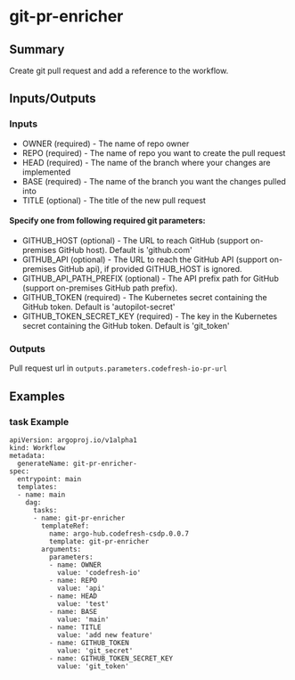 # git-pr-enricher

## Summary
Create git pull request and add a reference to the workflow.

## Inputs/Outputs

### Inputs
* OWNER (required) - The name of repo owner
* REPO (required) - The name of repo you want to create the pull request
* HEAD (required) - The name of the branch where your changes are implemented
* BASE (required) - The name of the branch you want the changes pulled into
* TITLE (optional) - The title of the new pull request

#### Specify one from following required git parameters:
* GITHUB_HOST (optional) - The URL to reach GitHub (support on-premises GitHub host). Default is 'github.com'
* GITHUB_API (optional) - The URL to reach the GitHub API (support on-premises GitHub api), if provided GITHUB_HOST is ignored.
* GITHUB_API_PATH_PREFIX (optional) - The API prefix path for GitHub (support on-premises GitHub path prefix).
* GITHUB_TOKEN (required) - The Kubernetes secret containing the GitHub token. Default is 'autopilot-secret'
* GITHUB_TOKEN_SECRET_KEY (required) - The key in the Kubernetes secret containing the GitHub token. Default is 'git_token'


### Outputs
Pull request url in `outputs.parameters.codefresh-io-pr-url`

## Examples

### task Example
```
apiVersion: argoproj.io/v1alpha1
kind: Workflow
metadata:
  generateName: git-pr-enricher-
spec:
  entrypoint: main
  templates:
  - name: main
    dag:
      tasks:
      - name: git-pr-enricher
        templateRef:
          name: argo-hub.codefresh-csdp.0.0.7
          template: git-pr-enricher
        arguments:
          parameters:
          - name: OWNER
            value: 'codefresh-io'
          - name: REPO
            value: 'api'
          - name: HEAD
            value: 'test'
          - name: BASE
            value: 'main'
          - name: TITLE
            value: 'add new feature'
          - name: GITHUB_TOKEN
            value: 'git_secret'
          - name: GITHUB_TOKEN_SECRET_KEY
            value: 'git_token'
```
